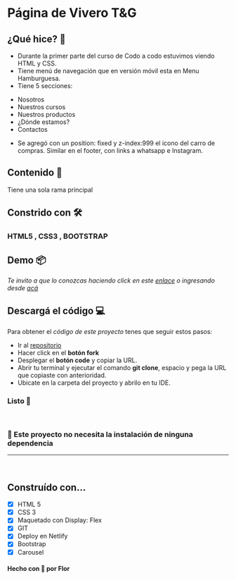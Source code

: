 # Página de Vivero T&G

## ¿Qué hice? 🌠
* Durante la primer parte del curso de Codo a codo estuvimos viendo HTML y CSS.
* Tiene menú de navegación que en versión móvil esta en Menu Hamburguesa. 
* Tiene 5 secciones: 
- Nosotros
- Nuestros cursos
- Nuestros productos
- ¿Dónde estamos?
- Contactos
* Se agregó con un position: fixed y z-index:999 el icono del carro de compras. Similar en el footer, con links a whatsapp e Instagram.

## Contenido 🌠
Tiene una sola rama principal 

## Constrido con 🛠️
### HTML5 , CSS3 , BOOTSTRAP

## Demo 📦
_Te invito a que lo conozcas haciendo click en este [enlace](https://florocampo.github.io/codo-a-codo/) o ingresando desde [acá](https://ecstatic-almeida-e5af41.netlify.app/)_

## Descargá el código 💻
Para obtener el _código de este proyecto_ tenes que seguir estos pasos:
* Ir al [repositorio](https://github.com/florocampo/codo-a-codo)
* Hacer click en el **botón fork**
* Desplegar el **botón code** y copiar la URL.
* Abrir tu terminal y ejecutar el comando **git clone**, espacio y pega la URL que copiaste con anterioridad. 
* Ubicate en la carpeta del proyecto y abrilo en tu IDE.

### Listo 🌈
<br>

### 📍 Este proyecto no necesita la instalación de ninguna dependencia 
---
<br>

## Construído con...
- [x] HTML 5
- [x] CSS 3
- [x] Maquetado con Display: Flex
- [x] GIT
- [x] Deploy en Netlify
- [x] Bootstrap
- [x] Carousel

#### Hecho con 🧡 por Flor
